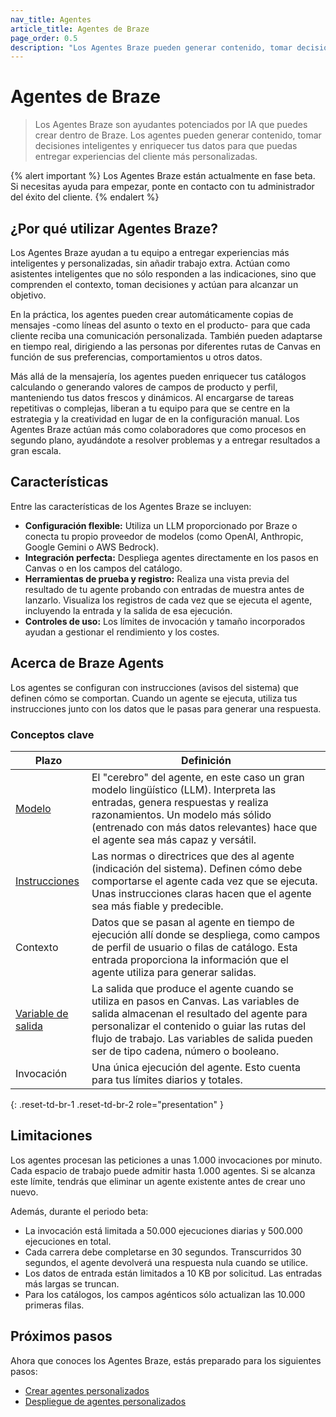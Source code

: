 ```yaml
---
nav_title: Agentes
article_title: Agentes de Braze
page_order: 0.5
description: "Los Agentes Braze pueden generar contenido, tomar decisiones inteligentes y enriquecer tus datos para que puedas entregar experiencias del cliente más personalizadas."
---
```


# Agentes de Braze

> Los Agentes Braze son ayudantes potenciados por IA que puedes crear dentro de Braze. Los agentes pueden generar contenido, tomar decisiones inteligentes y enriquecer tus datos para que puedas entregar experiencias del cliente más personalizadas.

{% alert important %}
Los Agentes Braze están actualmente en fase beta. Si necesitas ayuda para empezar, ponte en contacto con tu administrador del éxito del cliente.
{% endalert %}

## ¿Por qué utilizar Agentes Braze?

Los Agentes Braze ayudan a tu equipo a entregar experiencias más inteligentes y personalizadas, sin añadir trabajo extra. Actúan como asistentes inteligentes que no sólo responden a las indicaciones, sino que comprenden el contexto, toman decisiones y actúan para alcanzar un objetivo.

En la práctica, los agentes pueden crear automáticamente copias de mensajes -como líneas del asunto o texto en el producto- para que cada cliente reciba una comunicación personalizada. También pueden adaptarse en tiempo real, dirigiendo a las personas por diferentes rutas de Canvas en función de sus preferencias, comportamientos u otros datos.

Más allá de la mensajería, los agentes pueden enriquecer tus catálogos calculando o generando valores de campos de producto y perfil, manteniendo tus datos frescos y dinámicos. Al encargarse de tareas repetitivas o complejas, liberan a tu equipo para que se centre en la estrategia y la creatividad en lugar de en la configuración manual. Los Agentes Braze actúan más como colaboradores que como procesos en segundo plano, ayudándote a resolver problemas y a entregar resultados a gran escala.

## Características

Entre las características de los Agentes Braze se incluyen:

- **Configuración flexible:** Utiliza un LLM proporcionado por Braze o conecta tu propio proveedor de modelos (como OpenAI, Anthropic, Google Gemini o AWS Bedrock).
- **Integración perfecta:** Despliega agentes directamente en los pasos en Canvas o en los campos del catálogo.
- **Herramientas de prueba y registro:** Realiza una vista previa del resultado de tu agente probando con entradas de muestra antes de lanzarlo. Visualiza los registros de cada vez que se ejecuta el agente, incluyendo la entrada y la salida de esa ejecución.
- **Controles de uso:** Los límites de invocación y tamaño incorporados ayudan a gestionar el rendimiento y los costes.

## Acerca de Braze Agents

Los agentes se configuran con instrucciones (avisos del sistema) que definen cómo se comportan. Cuando un agente se ejecuta, utiliza tus instrucciones junto con los datos que le pasas para generar una respuesta. 

### Conceptos clave

| Plazo | Definición |
| --- | --- |
| [Modelo]({{site.baseurl}}/user_guide/brazeai/agents/creating_agents/#models) | El "cerebro" del agente, en este caso un gran modelo lingüístico (LLM). Interpreta las entradas, genera respuestas y realiza razonamientos. Un modelo más sólido (entrenado con más datos relevantes) hace que el agente sea más capaz y versátil. |
| [Instrucciones]({{site.baseurl}}/user_guide/brazeai/agents/creating_agents/#writing-instructions) | Las normas o directrices que des al agente (indicación del sistema). Definen cómo debe comportarse el agente cada vez que se ejecuta. Unas instrucciones claras hacen que el agente sea más fiable y predecible. |
| Contexto | Datos que se pasan al agente en tiempo de ejecución allí donde se despliega, como campos de perfil de usuario o filas de catálogo. Esta entrada proporciona la información que el agente utiliza para generar salidas. |
| [Variable de salida]({{site.baseurl}}/user_guide/engagement_tools/canvas/canvas_components/agent_step/#step-3-define-the-output-variable) | La salida que produce el agente cuando se utiliza en pasos en Canvas. Las variables de salida almacenan el resultado del agente para personalizar el contenido o guiar las rutas del flujo de trabajo. Las variables de salida pueden ser de tipo cadena, número o booleano.  |
| Invocación | Una única ejecución del agente. Esto cuenta para tus límites diarios y totales. |
{: .reset-td-br-1 .reset-td-br-2 role="presentation" }

## Limitaciones

Los agentes procesan las peticiones a unas 1.000 invocaciones por minuto. Cada espacio de trabajo puede admitir hasta 1.000 agentes. Si se alcanza este límite, tendrás que eliminar un agente existente antes de crear uno nuevo. 

Además, durante el periodo beta:

- La invocación está limitada a 50.000 ejecuciones diarias y 500.000 ejecuciones en total.
- Cada carrera debe completarse en 30 segundos. Transcurridos 30 segundos, el agente devolverá una respuesta nula cuando se utilice.
- Los datos de entrada están limitados a 10 KB por solicitud. Las entradas más largas se truncan.
- Para los catálogos, los campos agénticos sólo actualizan las 10.000 primeras filas.

## Próximos pasos

Ahora que conoces los Agentes Braze, estás preparado para los siguientes pasos:

- [Crear agentes personalizados]({{site.baseurl}}/user_guide/brazeai/agents/creating_agents/)
- [Despliegue de agentes personalizados]({{site.baseurl}}/user_guide/brazeai/agents/deploying_agents/)
